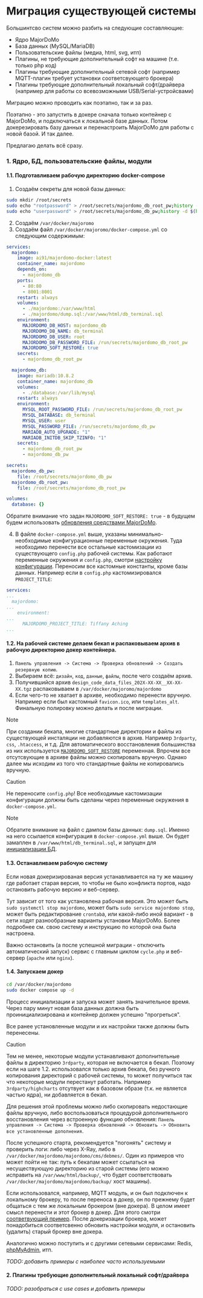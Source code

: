 # Миграция существующей системы

Большинтсво систем можно разбить на следующие составляющие:
- Ядро MajorDoMo
- База данных (MySQL/MariaDB)
- Пользовательские файлы (медиа, html, svg, итп)
- Плагины, не требующие дополнительный софт на машине (т.е. только php код)
- Плагины требующие дополнительный сетевой софт (например MQTT-плагин требует установки соответсвующего брокера)
- Плагины требующие дополнительный локальный софт/драйвера (например для работы со всевозможными USB/Serial-устройсвами)

Миграцию можно проводить как поэтапно, так и за раз.

Поэтапно - это запустить в докере сначала только контейнер с MajorDoMo, и подключаться к локальной базе данных. Потом докерезировать базу данных и перенастроить MajorDoMo для работы с новой базой. И так далее.

Предлагаю делать всё сразу.

### 1. Ядро, БД, пользовательские файлы, модули

#### 1.1. Подготавливаем рабочую директорию docker-compose 
1. Создаём секреты для новой базы данных:
```sh
sudo mkdir /root/secrets
sudo echo "rootpassword" > /root/secrets/majordomo_db_root_pw;history -d $(history 1) 
sudo echo "userpassword" > /root/secrets/majordomo_db_pw;history -d $(history 1) 
```
2. Создаём `/var/docker/majoromo`
3. Создаём файл `/var/docker/majoromo/docker-compose.yml` со следующим содержимым:
```yml
services:
  majordomo:
    image: ai91/majordomo-docker:latest
    container_name: majordomo
    depends_on:
      - majordomo_db
    ports:
      - 80:80
      - 8001:8001
    restart: always
    volumes:
      - ./majordomo:/var/www/html
      - ./majordomo/dump.sql:/var/www/html/db_terminal.sql
    environment:
      MAJORDOMO_DB_HOST: majordomo_db
      MAJORDOMO_DB_NAME: db_terminal
      MAJORDOMO_DB_USER: root
      MAJORDOMO_DB_PASSWORD_FILE: /run/secrets/majordomo_db_root_pw
      MAJORDOMO_SOFT_RESTORE: true
    secrets:
      - majordomo_db_root_pw

  majordomo_db:
    image: mariadb:10.8.2
    container_name: majordomo_db
    volumes:
      - ./database:/var/lib/mysql
    restart: always
    environment:
      MYSQL_ROOT_PASSWORD_FILE: /run/secrets/majordomo_db_root_pw
      MYSQL_DATABASE: db_terminal
      MYSQL_USER: user
      MYSQL_PASSWORD_FILE: /run/secrets/majordomo_db_pw
      MARIADB_AUTO_UPGRADE: "1"
      MARIADB_INITDB_SKIP_TZINFO: "1"
    secrets:
      - majordomo_db_root_pw
      - majordomo_db_pw

secrets:
  majordomo_db_pw:
    file: /root/secrets/majordomo_db_pw
  majordomo_db_root_pw:
    file: /root/secrets/majordomo_db_root_pw

volumes:
  database: {}

```
Обратите внимание что задан `MAJORDOMO_SOFT_RESTORE: true` - в будущем будем использовать [обновления средcтвами MajorDoMo](advanced.md#%D0%BE%D0%B1%D0%BD%D0%BE%D0%B2%D0%BB%D0%B5%D0%BD%D0%B8%D0%B5-%D1%81%D1%80%D0%B5%D0%B4%D1%81%D1%82%D0%B2%D0%B0%D0%BC%D0%B8-majordomo).

4. В файле `docker-compose.yml` выше, указаны минимально-необходимые конфигурационные переменные окружения. Туда необходимо перенести все остальные кастомизации из существующего `config.php` рабочей системы. Как работают переменные окружения и `config.php`, смотри [настройку конфигурации](advanced.md#настройка-конфигурации-configphp). Переносим все кастомные константы, кроме базы данных. Например если в `config.php` кастомизировался `PROJECT_TITLE`:
```yml
services:
...
  majordomo:
...
    environment:
...
      MAJORDOMO_PROJECT_TITLE: Tiffany Aching
...

```

#### 1.2. На рабочей системе делаем бекап и распаковываем архив в рабочую директорию докер контейнера.
1. `Панель управления -> Система -> Проверка обновлений -> Создать резервную копию`.
2. Выбираем всё: `дизайн`, `код`, `данные`, `файлы`, после чего создаём архив.
3. Получившийся архив `design_code_data_files_202X-XX-XX__XX-XX-XX.tgz` распаковываем в `/var/docker/majoromo/majordomo`
4. Если чего-то не хватает в архиве, необходимо перенести вручную. Например если был кастомный `favicon.ico`, или `templates_alt`. Финальную полировку можно делать и после миграции.

> [!NOTE]
> При создании бекапа, многие стандартные директории и файлы из существующей инсталяции не добавляются в архив. Например `3rdparty`, `css`, `.htaccess`, и т.д. Для автоматического восстановления большинства из них используется [`MAJORDOMO_SOFT_RESTORE`](advanced.md#majordomo_soft_restore) переменная. Впрочем все отсутсвующие в архиве файлы можно скопировать вручную. Однако далее мы исходим из того что стандартные файлы не копировались вручную.

> [!CAUTION]
> Не переносите `config.php`! Все необходимые кастомизации конфигурации должны быть сделаны через переменные окружения в `docker-compose.yml`.

> [!NOTE]
> Обратите внимание на файл с дампом базы данных: `dump.sql`. Именно на него ссылается конфигурация в `docker-compose.yml` выше.
> Он будет замаплен в `/var/www/html/db_terminal.sql`, и запущен для [инициализации БД](advanced.md#%D0%B8%D0%BD%D0%B8%D1%86%D0%B8%D0%B0%D0%BB%D0%B8%D0%B7%D0%B0%D1%86%D0%B8%D1%8F-%D0%B1%D0%B0%D0%B7%D1%8B-%D0%B4%D0%B0%D0%BD%D0%BD%D1%8B%D1%85).

#### 1.3. Останавливаем рабочую систему
Если новая докеризированая версия устанавливается на ту же машину где работает старая версия, то чтобы не было конфликта портов, надо остановить рабочую версию и веб-сервер.

Тут зависит от того как установлена рабочая версия. Это может быть `sudo systemctl stop majordomo`, может быть `sudo service majordomo stop`, может быть редактирование `crontab`а, или какой-либо иной вариант - в сети ходят разнообразные варианты установки MajorDoMo. Более подробнее см. свою систему и инструкцию по которой она была настроена.

Важно остановить (а после успешной миграции - отключить автоматический запуск) сервис с главным циклом `cycle.php` и веб-сервер (`apache` или `nginx`).

#### 1.4. Запускаем докер
```sh
cd /var/docker/majordomo
sudo docker compose up -d
```

Процесс инициализации и запуска может занять значительное время. Через пару минут новая база данных должна быть проинициализирована и контейнер должен успешно "прогреться".

Все ранее установленные модули и их настройки также должны быть перенесены.
> [!CAUTION]
> Тем не менее, некоторые модули устанавливают дополнительные файлы в директорию `3rdparty`, которая не включается в бекап. Поэтому если на шаге 1.2. использовался только архив бекапа, без ручного копирования директорий с рабочей системы, то может получиться так что некоторые модули перестанут работать. Например `3rdparty/highcharts` отсутвует как в базовом образе (т.к. не является частью ядра), ни добавляется в бекап. 
> 
> Для решения этой проблемы можно либо скопировать недостающие файлы вручную, либо воспользоваться процедурой дополнительного восстановления через встроенную функцию обновления: `Панель управления -> Система -> Проверка обновлений -> Обновить -> Обновить все установленные дополнения`.

После успешного старта, рекомендуется "погонять" систему и проверить логи: либо через X-Ray, либо в `/var/docker/majordomo/majordomo/cms/debmes/`. Один из примеров что может пойти не так: путь к бекапам может ссылаться на несуществующую директорию из старой системы (его можно исправить на `/var/www/html/backup/`, что будет соответствовать `/var/docker/majordomo/majordomo/backup/` хост машины). 

Если использовался, например, MQTT модуль, и он был подключен к локальному брокеру, то после переноса в докер, он по прежнему будет общаться с тем же локальным брокером (вне докера). В целом имеет смысл перенести и этот брокер в докер. Для этого смотри [соответвующий пример](advanced.md#mqtt). После докеризации брокера, может понадобиться соответсвенно обновить настройки модуля, и остановить (удалить) старый брокер вне докера. 

Аналогично можно поступить и с другими сетевыми сервисами: Redis, [phpMyAdmin](advanced.md#phpmyadmin), итп. 

*TODO: добавить примеры с наиболее часто используемыми*

#### 2. Плагины требующие дополнительный локальный софт/драйвера
*TODO: разобраться с use cases и добавить примеры*